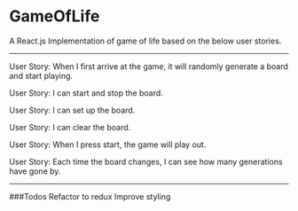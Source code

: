 # GameOfLife 


A React.js Implementation of game of life based on the below user stories.

------------
User Story: When I first arrive at the game, it will randomly generate a board and start playing.

User Story: I can start and stop the board.

User Story: I can set up the board.

User Story: I can clear the board.

User Story: When I press start, the game will play out.

User Story: Each time the board changes, I can see how many generations have gone by.




-------------


###Todos
Refactor to redux
Improve styling
